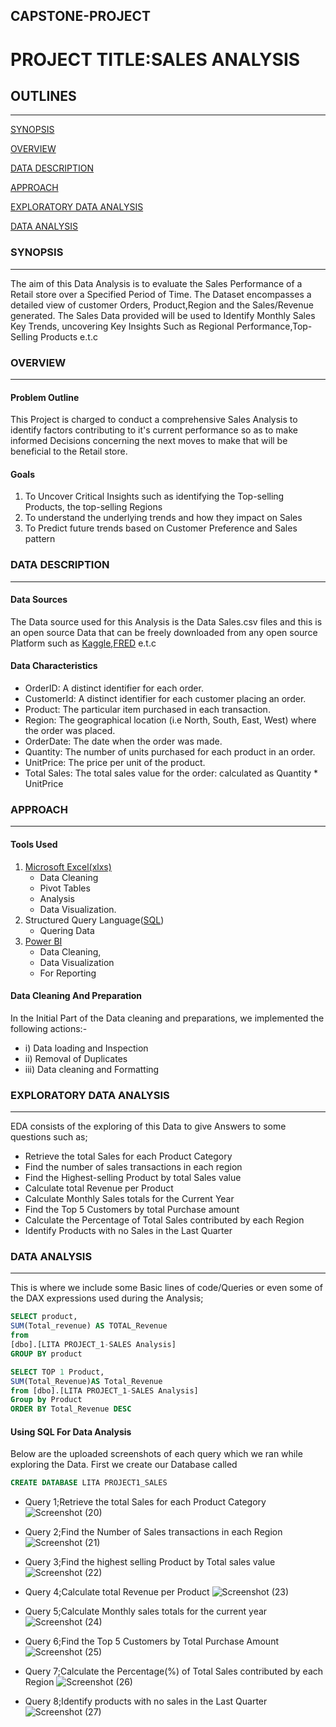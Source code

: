 ## CAPSTONE-PROJECT
# PROJECT TITLE:SALES ANALYSIS

## OUTLINES
---
[SYNOPSIS](#synopsis)

[OVERVIEW](#overview)

[DATA DESCRIPTION](#data-description)

[APPROACH](#approach)

[EXPLORATORY DATA ANALYSIS](#exploratory-data-analysis)

[DATA ANALYSIS](#data-analysis)


### SYNOPSIS
---
The aim of this Data Analysis is to evaluate the Sales Performance of a Retail store over a Specified Period of Time. The Dataset encompasses a detailed view of customer Orders, Product,Region and the Sales/Revenue generated. The Sales Data provided will be used to Identify Monthly Sales Key Trends, uncovering Key Insights Such as Regional Performance,Top-Selling Products e.t.c


### OVERVIEW
---
#### Problem Outline
This Project is charged to conduct a comprehensive Sales Analysis to identify  factors contributing to it's current performance so as to make informed Decisions concerning the next moves to make that will be beneficial to the Retail store.

#### Goals
1) To Uncover Critical Insights such as identifying the Top-selling Products, the top-selling Regions
2) To understand the underlying trends and how they impact on Sales
3) To Predict future trends based on Customer Preference and Sales pattern

### DATA DESCRIPTION
---
#### Data Sources
The Data source used for this Analysis is the Data Sales.csv files and this is an open source Data that can be freely downloaded from any open source Platform such as [Kaggle](https://www.kaggle.com/datasets),[FRED](https://appsource.microsoft.com/en-us/product/office365/wa200003692?tab=overview) e.t.c

#### Data Characteristics
- OrderID: A distinct identifier for each order.
- CustomerId: A distinct identifier for each customer placing an order.
- Product: The particular item purchased in each transaction.
- Region: The geographical location (i.e North, South, East, West) where the order was placed.
- OrderDate: The date when the order was made.
- Quantity: The number of units purchased for each product in an order.
- UnitPrice: The price per unit of the product.
- Total Sales: The total sales value for the order: calculated as Quantity * UnitPrice


### APPROACH
---
#### Tools Used
1) [Microsoft Excel(xlxs)](https://www.microsoft.com/en-us/microsoft-365/excel)
   - Data Cleaning
   - Pivot Tables
   - Analysis
   - Data Visualization.
2) Structured Query Language([SQL](https://www.microsoft.com/en-us/sql-server/sql-server-2022))
   - Quering Data
3) [Power BI](https://www.microsoft.com/en-us/power-platform/products/power-bi/downloads)
   - Data Cleaning,
   - Data Visualization
   - For Reporting

#### Data Cleaning And Preparation
In the Initial Part of the Data cleaning and preparations, we implemented the following actions:-
- i) Data loading and Inspection
- ii) Removal of Duplicates
- iii) Data cleaning and Formatting


### EXPLORATORY DATA ANALYSIS
---
EDA consists of the exploring of this Data to give Answers to some questions such as;
- Retrieve the total Sales for each Product Category
- Find the number of sales transactions in each region
- Find the Highest-selling Product by total Sales value
- Calculate total Revenue per Product
- Calculate Monthly Sales totals for the Current Year
- Find the Top 5 Customers by total Purchase amount
- Calculate the Percentage of Total Sales contributed by each Region
- Identify Products with no Sales in the Last Quarter

### DATA ANALYSIS
---
This is where we include some Basic lines of code/Queries or even some of the DAX expressions used during the Analysis;
```SQL
SELECT product,
SUM(Total_revenue) AS TOTAL_Revenue
from
[dbo].[LITA PROJECT_1-SALES Analysis]
GROUP BY product
```
```SQL
SELECT TOP 1 Product,
SUM(Total_Revenue)AS Total_Revenue
from [dbo].[LITA PROJECT_1-SALES Analysis]
Group by Product
ORDER BY Total_Revenue DESC
```
#### Using SQL For Data Analysis
Below are the uploaded screenshots of each query which we ran while exploring the Data.
First we create our Database called 
```SQL
CREATE DATABASE LITA PROJECT1_SALES
```
- Query 1;Retrieve the total Sales for each Product Category
 ![Screenshot (20)](https://github.com/user-attachments/assets/1341cac3-fc96-4021-ac3d-fcc1a2b99c1e)

- Query 2;Find the Number of Sales transactions in each Region
![Screenshot (21)](https://github.com/user-attachments/assets/4f151216-c3a3-4e33-8c60-179450163654)

- Query 3;Find the highest selling Product by Total sales value
![Screenshot (22)](https://github.com/user-attachments/assets/7f714999-cff3-4c47-a38d-717a05b96133)

- Query 4;Calculate total Revenue per Product
![Screenshot (23)](https://github.com/user-attachments/assets/e85e269f-dc2d-4c1b-977b-95d1c5451d6f)

- Query 5;Calculate Monthly sales totals for the current year
![Screenshot (24)](https://github.com/user-attachments/assets/c711d666-1e70-4d02-9f20-3b3774091f9b)

- Query 6;Find the Top 5 Customers by Total Purchase Amount
![Screenshot (25)](https://github.com/user-attachments/assets/11fa45c6-7e88-4bbb-8e00-b1c09fbd4c2b)

- Query 7;Calculate the Percentage(%) of Total Sales contributed by each Region
![Screenshot (26)](https://github.com/user-attachments/assets/c32308ad-4fa1-4cb7-8ad7-cb01a9868445)

- Query 8;Identify products with no sales in the Last Quarter
![Screenshot (27)](https://github.com/user-attachments/assets/7f7363d7-23e7-4f38-a838-ddfa18704ffb)




